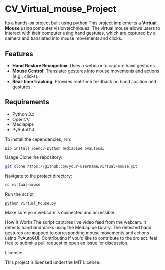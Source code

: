 # CV_Virtual_mouse_Project
Its a hands-on project built using python 
This project implements a **Virtual Mouse** using computer vision techniques. The virtual mouse allows users to interact with their computer using hand gestures, which are captured by a camera and translated into mouse movements and clicks.

## Features

- **Hand Gesture Recognition**: Uses a webcam to capture hand gestures.
- **Mouse Control**: Translates gestures into mouse movements and actions (e.g., clicks).
- **Real-time Tracking**: Provides real-time feedback on hand position and gestures.

## Requirements

- Python 3.x
- OpenCV
- Mediapipe
- PyAutoGUI

To install the dependencies, run:

```bash
pip install opencv-python mediapipe pyautogui
```
Usage
Clone the repository:

```bash
git clone https://github.com/your-username/virtual-mouse.git
```
Navigate to the project directory:

```bash
cd virtual-mouse
```
Run the script:

```bash
python Virtual_Mouse.py
```
Make sure your webcam is connected and accessible.

How It Works
The script captures live video feed from the webcam.
It detects hand landmarks using the Mediapipe library.
The detected hand gestures are mapped to corresponding mouse movements and actions using PyAutoGUI.
Contributing
If you'd like to contribute to the project, feel free to submit a pull request or open an issue for discussion.

License:

This project is licensed under the MIT License.
